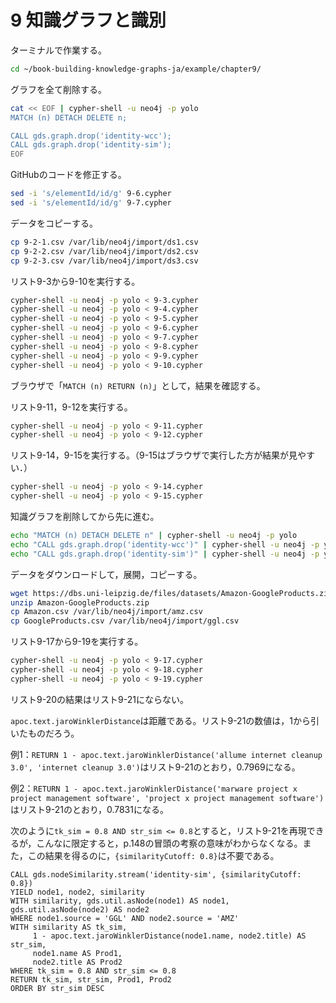 # 9 知識グラフと識別

ターミナルで作業する。

```bash
cd ~/book-building-knowledge-graphs-ja/example/chapter9/
```

グラフを全て削除する。

```bash
cat << EOF | cypher-shell -u neo4j -p yolo
MATCH (n) DETACH DELETE n;

CALL gds.graph.drop('identity-wcc');
CALL gds.graph.drop('identity-sim');
EOF
```

GitHubのコードを修正する。

```bash
sed -i 's/elementId/id/g' 9-6.cypher
sed -i 's/elementId/id/g' 9-7.cypher
```

データをコピーする。

```bash
cp 9-2-1.csv /var/lib/neo4j/import/ds1.csv
cp 9-2-2.csv /var/lib/neo4j/import/ds2.csv
cp 9-2-3.csv /var/lib/neo4j/import/ds3.csv
```

リスト9-3から9-10を実行する。

```bash
cypher-shell -u neo4j -p yolo < 9-3.cypher
cypher-shell -u neo4j -p yolo < 9-4.cypher
cypher-shell -u neo4j -p yolo < 9-5.cypher
cypher-shell -u neo4j -p yolo < 9-6.cypher
cypher-shell -u neo4j -p yolo < 9-7.cypher
cypher-shell -u neo4j -p yolo < 9-8.cypher
cypher-shell -u neo4j -p yolo < 9-9.cypher
cypher-shell -u neo4j -p yolo < 9-10.cypher
```

ブラウザで「`MATCH (n) RETURN (n)`」として，結果を確認する。

リスト9-11，9-12を実行する。

```bash
cypher-shell -u neo4j -p yolo < 9-11.cypher
cypher-shell -u neo4j -p yolo < 9-12.cypher
```

リスト9-14，9-15を実行する。（9-15はブラウザで実行した方が結果が見やすい．）

```bash
cypher-shell -u neo4j -p yolo < 9-14.cypher
cypher-shell -u neo4j -p yolo < 9-15.cypher
```

知識グラフを削除してから先に進む。

```bash
echo "MATCH (n) DETACH DELETE n" | cypher-shell -u neo4j -p yolo
echo "CALL gds.graph.drop('identity-wcc')" | cypher-shell -u neo4j -p yolo
echo "CALL gds.graph.drop('identity-sim')" | cypher-shell -u neo4j -p yolo
```

データをダウンロードして，展開，コピーする。

```bash
wget https://dbs.uni-leipzig.de/files/datasets/Amazon-GoogleProducts.zip
unzip Amazon-GoogleProducts.zip
cp Amazon.csv /var/lib/neo4j/import/amz.csv
cp GoogleProducts.csv /var/lib/neo4j/import/ggl.csv
```

リスト9-17から9-19を実行する。

```bash
cypher-shell -u neo4j -p yolo < 9-17.cypher
cypher-shell -u neo4j -p yolo < 9-18.cypher
cypher-shell -u neo4j -p yolo < 9-19.cypher
```

リスト9-20の結果はリスト9-21にならない。

`apoc.text.jaroWinklerDistance`は距離である。リスト9-21の数値は，1から引いたものだろう。

例1：`RETURN 1 - apoc.text.jaroWinklerDistance('allume internet cleanup 3.0', 'internet cleanup 3.0')`はリスト9-21のとおり，0.7969になる。

例2：`RETURN 1 - apoc.text.jaroWinklerDistance('marware project x project management software', 'project x project management software')`はリスト9-21のとおり，0.7831になる。

次のように`tk_sim = 0.8 AND str_sim <= 0.8`とすると，リスト9-21を再現できるが，こんなに限定すると，p.148の冒頭の考察の意味がわからなくなる。また，この結果を得るのに，`{similarityCutoff: 0.8}`は不要である。

```cypher
CALL gds.nodeSimilarity.stream('identity-sim', {similarityCutoff: 0.8}) 
YIELD node1, node2, similarity
WITH similarity, gds.util.asNode(node1) AS node1, gds.util.asNode(node2) AS node2
WHERE node1.source = 'GGL' AND node2.source = 'AMZ'
WITH similarity AS tk_sim, 
     1 - apoc.text.jaroWinklerDistance(node1.name, node2.title) AS str_sim, 
     node1.name AS Prod1, 
     node2.title AS Prod2
WHERE tk_sim = 0.8 AND str_sim <= 0.8
RETURN tk_sim, str_sim, Prod1, Prod2
ORDER BY str_sim DESC
```
